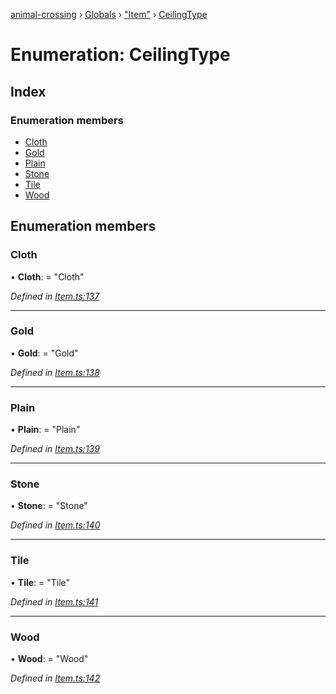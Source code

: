 [animal-crossing](../README.md) › [Globals](../globals.md) › ["Item"](../modules/_item_.md) › [CeilingType](_item_.ceilingtype.md)

# Enumeration: CeilingType

## Index

### Enumeration members

* [Cloth](_item_.ceilingtype.md#cloth)
* [Gold](_item_.ceilingtype.md#gold)
* [Plain](_item_.ceilingtype.md#plain)
* [Stone](_item_.ceilingtype.md#stone)
* [Tile](_item_.ceilingtype.md#tile)
* [Wood](_item_.ceilingtype.md#wood)

## Enumeration members

###  Cloth

• **Cloth**: = "Cloth"

*Defined in [Item.ts:137](https://github.com/Norviah/animal-crossing/blob/682361d/module/types/Item.ts#L137)*

___

###  Gold

• **Gold**: = "Gold"

*Defined in [Item.ts:138](https://github.com/Norviah/animal-crossing/blob/682361d/module/types/Item.ts#L138)*

___

###  Plain

• **Plain**: = "Plain"

*Defined in [Item.ts:139](https://github.com/Norviah/animal-crossing/blob/682361d/module/types/Item.ts#L139)*

___

###  Stone

• **Stone**: = "Stone"

*Defined in [Item.ts:140](https://github.com/Norviah/animal-crossing/blob/682361d/module/types/Item.ts#L140)*

___

###  Tile

• **Tile**: = "Tile"

*Defined in [Item.ts:141](https://github.com/Norviah/animal-crossing/blob/682361d/module/types/Item.ts#L141)*

___

###  Wood

• **Wood**: = "Wood"

*Defined in [Item.ts:142](https://github.com/Norviah/animal-crossing/blob/682361d/module/types/Item.ts#L142)*
